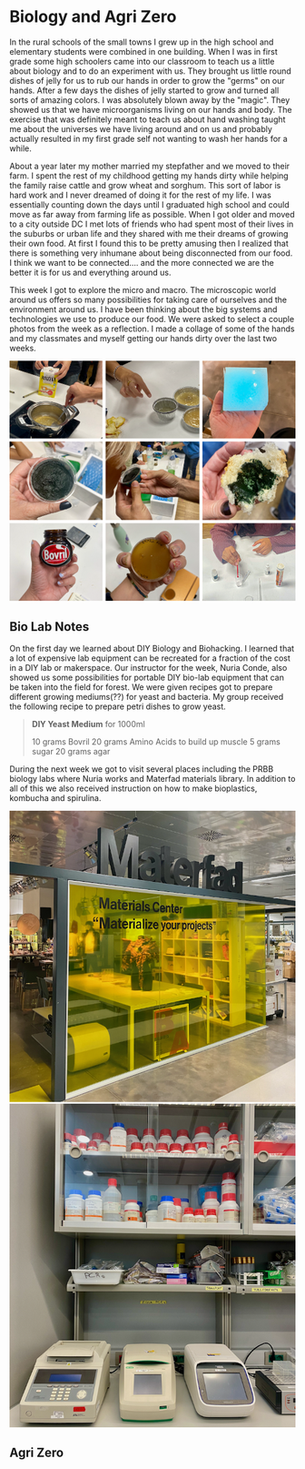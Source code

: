 # Biology and Agri Zero

In the rural schools of the small towns I grew up in the high school and elementary students were combined in one building. When I was in first grade some high schoolers came into our classroom to teach us a little about biology and to do an experiment with us. They brought us little round dishes of jelly for us to rub our hands in order to grow the "germs" on our hands. After a few days the dishes of jelly started to grow and turned all sorts of amazing colors. I was absolutely blown away by the "magic". They showed us that we have microorganisms living on our hands and body. The exercise that was definitely meant to teach us about hand washing taught me about the universes we have living around and on us and probably actually resulted in my first grade self not wanting to wash her hands for a while. 

About a year later my mother married my stepfather and we moved to their farm. I spent the rest of my childhood getting my hands dirty while helping the family raise cattle and grow wheat and sorghum. This sort of labor is hard work and I never dreamed of doing it for the rest of my life. I was essentially counting down the days until I graduated high school and could move as far away from farming life as possible. When I got older and moved to a city outside DC I met lots of friends who had spent most of their lives in the suburbs or urban life and they shared with me their dreams of growing their own food. At first I  found this to be pretty amusing then I realized that there is something very inhumane about being disconnected from our food. I think we want to be connected.... and the more connected we are the better it is for us and everything around us. 

This week I got to explore the micro and macro. The microscopic world around us offers so many possibilities for taking care of ourselves and the environment around us. I have been thinking about the big systems and technologies we use to produce our food. We were asked to select a couple photos from the week as a reflection. I made a collage of some of the hands and my classmates and myself getting our hands dirty over the last two weeks. 

![Hands Collage](../images/term-01/bio-agri-zero/bio-agri-collage.png)


## Bio Lab Notes

On the first day we learned about DIY Biology and Biohacking. I learned that a lot of expensive lab equipment can be recreated for a fraction of the cost in a DIY lab or makerspace. Our instructor for the week, Nuria Conde, also showed us some possibilities for portable DIY bio-lab equipment that can be taken into the field for forest. We were given recipes got to prepare different growing mediums(??) for yeast and bacteria. My group received the following recipe to prepare petri dishes to grow yeast. 

> **DIY Yeast Medium** for 1000ml
> 
> 10 grams Bovril
> 20 grams Amino Acids to build up muscle
> 5 grams sugar
> 20 grams agar 

During the next week we got to visit several places including the PRBB biology labs where Nuria works and Materfad materials library. In addition to all of this we also received instruction on how to make bioplastics, kombucha and spirulina. 

![Materfad](../images/term-01/bio-agri-zero/materfad.png)
![Bio Lab](../images/term-01/bio-agri-zero/pcr-lab.png)

## Agri Zero





